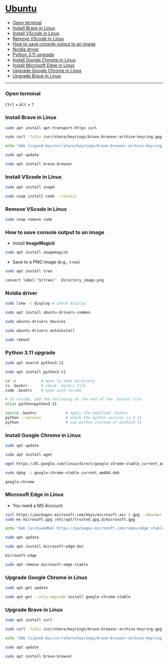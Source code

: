 # [Ubuntu](https://ubuntu.com/)
- [Open terminal](#Open-terminal)
- [Install Brave in Linux](#Install-Brave-in-Linux)
- [Install VScode in Linux](#Install-VScode-in-Linux)
- [Remove VScode in Linux](#Remove-VScode-in-Linux)
- [How to save console output to an image](#How-to-save-console-output-to-an-image)
- [Nvidia driver](#Nvidia-driver)
- [Python 3.11 upgrade](#python-upgrade)
- [Install Google Chrome in Linux](#Install-Google-Chrome-in-Linux)
- [Install Microsoft Edge in Linux](#Instal-Microsoft-Edge-in-Linux)
- [Upgrade Google Chrome in Linux](#Upgrade-Google-Chrome-in-Linux)
- [Upgrade Brave in Linux](#Upgrade-Brave-in-Linux)

----


### <a name="Open-terminal">Open terminal</a>

`Ctrl` + `Alt` + `T`


### <a name="Install-Brave-in-Linux">Install Brave in Linux</a>

```sh
sudo apt install apt-transport-https curl
```

```sh
sudo curl -fsSLo /usr/share/keyrings/brave-browser-archive-keyring.gpg https://brave-browser-apt-release.s3.brave.com/brave-browser-archive-keyring.gpg
```

```sh
echo "deb [signed-by=/usr/share/keyrings/brave-browser-archive-keyring.gpg arch=amd64] https://brave-browser-apt-release.s3.brave.com/ stable main"|sudo tee /etc/apt/sources.list.d/brave-browser-release.list
```

```sh
sudo apt update
```

```sh
sudo apt install brave-browser
```

### <a name="Install-VScode-in-Linux">Install VScode in Linux</a>

```sh 
sudo apt install snapd 
```

```sh
sudo snap install code --classic
```



### <a name="Remove-VScode-in-Linux">Remove VScode in Linux</a>

```sh
sudo snap remove code
```

### <a name="How-to-save-console-output-to-an-image">How to save console output to an image</a>

- Install **ImageMagick**

```sh
sudo apt install imagemagick
```

- Save to a PNG image (e.g., `tree`)

```sh
sudo apt install tree
```

```sh
convert label:"$(tree)"  directory_image.png
```


### <a name="Nvidia-driver">Nvidia driver</a>

```sh
sudo lshw -c display # check display 
```

```sh
sudo apt install ubuntu-drivers-common 
```

```sh
sudo ubuntu-drivers devices
```

```sh
sudo ubuntu-drivers autoinstall
```

```sh
sudo reboot
```

### <a name="python-upgrade">Python 3.11 upgrade</a>

```sh
sudo apt search python3.11
```

```sh
sudo apt install python3.11
```

```sh
cd ~/           # move to home directory
ls .bashrc      # check .bashrc file
code .bashrc    # open with vscode
```

```sh
# In vscode, add the following at the end of the .bashrc file 
alias python=python3.11
```

```sh
source .bashrc             # apply the modified .bashrc 
python --version           # check the python version is 3.11 
python                     # use python instead of python3.11
```

### <a name="Install-Google-Chrome-in-Linux">Install Google Chrome in Linux</a>

```sh
sudo apt update
```
```sh
sudo apt install wget
```
```sh
wget https://dl.google.com/linux/direct/google-chrome-stable_current_amd64.deb
```
```sh
sudo dpkg -i google-chrome-stable_current_amd64.deb
```
```sh
google-chrome
```

### <a name="Microsoft-Edge-in-Linux">Microsoft Edge in Linux</a>
- You need a MS Account.

```sh
curl https://packages.microsoft.com/keys/microsoft.asc | gpg --dearmor > microsoft.gpg
sudo mv microsoft.gpg /etc/apt/trusted.gpg.d/microsoft.gpg
```
```sh
echo "deb [arch=amd64] https://packages.microsoft.com/repos/edge stable main" | sudo tee /etc/apt/sources.list.d/microsoft-edge-dev.list
```
```sh
sudo apt update
```
```sh
sudo apt install microsoft-edge-dev
```
```sh
microsoft-edge
```
```sh
sudo apt remove microsoft-edge-stable
```

### <a name="Upgrade-Google-Chrome-in-Linux">Upgrade Google Chrome in Linux</a>
```sh
sudo apt-get update
```
```sh
sudo apt-get --only-upgrade install google-chrome-stable
```

### <a name="Upgrade-Brave-in-Linux">Upgrade Brave in Linux</a>
```sh
sudo apt install curl
```
```sh
sudo curl -fsSLo /usr/share/keyrings/brave-browser-archive-keyring.gpg https://brave-browser-apt-release.s3.brave.com/brave-browser-archive-keyring.gpg
```
```sh
echo "deb [signed-by=/usr/share/keyrings/brave-browser-archive-keyring.gpg] https://brave-browser-apt-release.s3.brave.com/ stable main"|sudo tee /etc/apt/sources.list.d/brave-browser-release.list
```
```sh
sudo apt update
```
```sh
sudo apt install brave-browser
```
